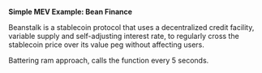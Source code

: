 **Simple MEV Example: Bean Finance**

Beanstalk is a stablecoin protocol that uses a decentralized credit facility, variable supply and self-adjusting interest rate, to
regularly cross the stablecoin price over its value peg without affecting users.

Battering ram approach, calls the function every 5 seconds. 
